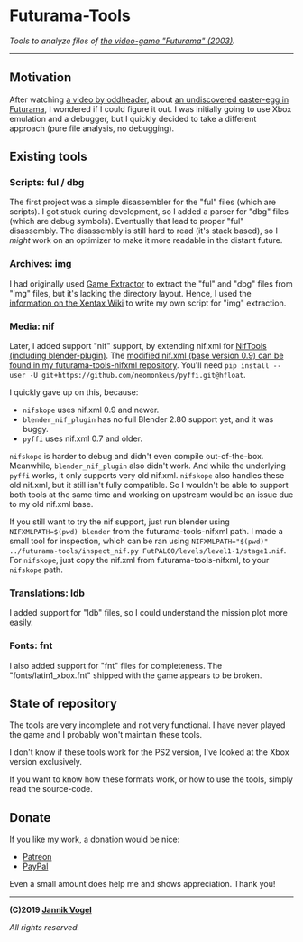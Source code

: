 # Futurama-Tools

*Tools to analyze files of [the video-game "Futurama" (2003)](https://en.wikipedia.org/wiki/Futurama_(video_game)).*

---

## Motivation

After watching [a video by oddheader](https://youtu.be/bgcHH4v0DjQ?t=22), about [an undiscovered easter-egg in Futurama](https://tcrf.net/Futurama#Easter_Egg), I wondered if I could figure it out.
I was initially going to use Xbox emulation and a debugger, but I quickly decided to take a different approach (pure file analysis, no debugging).

## Existing tools

### Scripts: ful / dbg

The first project was a simple disassembler for the "ful" files (which are scripts).
I got stuck during development, so I added a parser for "dbg" files (which are debug symbols).
Eventually that lead to proper "ful" disassembly.
The disassembly is still hard to read (it's stack based), so I *might* work on an optimizer to make it more readable in the distant future.

### Archives: img

I had originally used [Game Extractor](http://www.watto.org/game_extractor.html) to extract the "ful" and "dbg" files from "img" files, but it's lacking the directory layout.
Hence, I used the [information on the Xentax Wiki](http://wiki.xentax.com/index.php/Futurama_XBox_IMG) to write my own script for "img" extraction.

### Media: nif

Later, I added support "nif" support, by extending nif.xml for [NifTools (including blender-plugin)](https://github.com/niftools/blender_nif_plugin).
The [modified nif.xml (base version 0.9) can be found in my futurama-tools-nifxml repository](https://github.com/JayFoxRox/futurama-tools-nifxml/).
You'll need `pip install --user -U git+https://github.com/neomonkeus/pyffi.git@hfloat`.

I quickly gave up on this, because:

* `nifskope` uses nif.xml 0.9 and newer.
* `blender_nif_plugin` has no full Blender 2.80 support yet, and it was buggy.
* `pyffi` uses nif.xml 0.7 and older.

`nifskope` is harder to debug and didn't even compile out-of-the-box.
Meanwhile, `blender_nif_plugin` also didn't work. And while the underlying `pyffi` works, it only supports very old nif.xml.
`nifskope` also handles these old nif.xml, but it still isn't fully compatible.
So I wouldn't be able to support both tools at the same time and working on upstream would be an issue due to my old nif.xml base.

If you still want to try the nif support, just run blender using `NIFXMLPATH=$(pwd) blender` from the futurama-tools-nifxml path.
I made a small tool for inspection, which can be ran using `NIFXMLPATH="$(pwd)" ../futurama-tools/inspect_nif.py FutPAL00/levels/level1-1/stage1.nif`.
For `nifskope`, just copy the nif.xml from futurama-tools-nifxml, to your `nifskope` path.

### Translations: ldb

I added support for "ldb" files, so I could understand the mission plot more easily.

### Fonts: fnt

I also added support for "fnt" files for completeness.
The "fonts/latin1_xbox.fnt" shipped with the game appears to be broken.

## State of repository

The tools are very incomplete and not very functional.
I have never played the game and I probably won't maintain these tools.

I don't know if these tools work for the PS2 version, I've looked at the Xbox version exclusively.

If you want to know how these formats work, or how to use the tools, simply read the source-code.

## Donate

If you like my work, a donation would be nice:

* [Patreon](https://www.patreon.com/jayfoxrox)
* [PayPal](https://www.paypal.com/cgi-bin/webscr?cmd=_donations&business=x1f3o3x7x%40googlemail%2ecom&lc=GB&item_name=Jannik%20Vogel%20%28JayFoxRox%29&no_note=0&currency_code=USD&bn=PP%2dDonationsBF%3abtn_donateCC_LG%2egif%3aNonHostedGuest)

Even a small amount does help me and shows appreciation. Thank you!

---

**(C)2019 [Jannik Vogel](http://jannikvogel.de/)**

*All rights reserved.*
